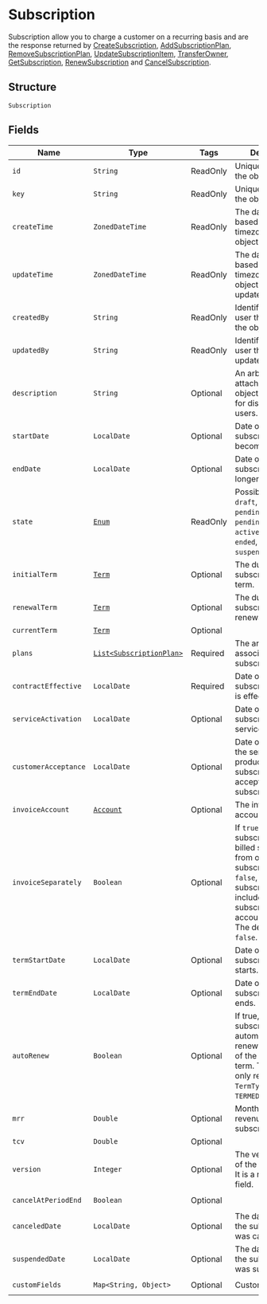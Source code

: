 
# Subscription


Subscription allow you to charge a customer on a recurring basis and are the response returned by [CreateSubscription](/doc/subscription-api.md#create-subscription), [AddSubscriptionPlan](/doc/subscription-api.md#add-subscription-plan), [RemoveSubscriptionPlan](/doc/subscription-api.md#remove-subscription-plan), [UpdateSubscriptionItem](/doc/subscription-api.md#update-subscription-item), [TransferOwner](/doc/subscription-api.md#transfer-owner), [GetSubscription](/doc/subscription-api.md#get-subscription), [RenewSubscription](/doc/subscription-api.md#renew-subscription) and [CancelSubscription](/doc/subscription-api.md#cancel-subscription).

## Structure

`Subscription`

## Fields

| Name | Type | Tags | Description | Getter |
|  --- | --- | --- | --- | --- |
| `id` | `String` | ReadOnly | Unique identifier for the object. | `String getId()` |
| `key` | `String` | ReadOnly | Unique identifier for the object. | `String getKey()` |
| `createTime` | `ZonedDateTime` | ReadOnly | The date and time, based on the tenant timezone, the object was created. | `ZonedDateTime getCreateTime()` |
| `updateTime` | `ZonedDateTime` | ReadOnly | The date and time, based on the tenant timezone, the object was last updated. | `ZonedDateTime getUpdateTime()` |
| `createdBy` | `String` | ReadOnly | Identifier of the user that created the object. | `String getCreatedBy()` |
| `updatedBy` | `String` | ReadOnly | Identifier of the user that last updated the object. | `String getUpdatedBy()` || `account` | [`Account`](/doc/models/account.md) | Required | The subscriber account. | `String getAccount()` |
| `description` | `String` | Optional | An arbitrary string attached to the object. Often useful for displaying to users. | `String getDescription()` |
| `startDate` | `LocalDate` | Optional | Date on which the subscription becomes active. | `LocalDate getStartDate()` |
| `endDate` | `LocalDate` | Optional | Date on which the subscription is no longer active. | `LocalDate getEndDate()` |
| `state` | [`Enum`](/doc/models/subscription-status.md) | ReadOnly | Possible values are `draft`, `pending_activation`, `pending_acceptance`, `active`, `inactive`, `ended`, `canceled`, `suspended`. | `String getState()` |
| `initialTerm` | [`Term`](/doc/models/term.md) | Optional | The duration of the subscription's initial term. | `Term getInitialTerm()` |
| `renewalTerm` | [`Term`](/doc/models/term.md) | Optional | The duration of the subscription's renewal term. | `Term getRenewalTerm()` |
| `currentTerm` | [`Term`](/doc/models/term.md) | Optional |  | `Term getCurrentTerm()` |
| `plans` | [`List<SubscriptionPlan>`](/doc/models/subscription-plan.md) | Required | The array of plans associated with this subscription. | `List<SubscriptionPlan> getPlans()` |
| `contractEffective` | `LocalDate` | Required | Date on which the subscriber contract is effective. | `LocalDate getContractEffective()` |
| `serviceActivation` | `LocalDate` | Optional | Date on which the subscribed-to service is activated. | `LocalDate getServiceActivation()` |
| `customerAcceptance` | `LocalDate` | Optional | Date on which all the services or products in the subscription are accepted by the subscriber. | `LocalDate getCustomerAcceptance()` |
| `invoiceAccount` | [`Account`](/doc/models/account.md) | Optional | The invoice owner account. | `Account getInvoiceAccount()` |
| `invoiceSeparately` | `Boolean` | Optional | If `true`, the subscription is billed separately from other subscriptions. If `false`, the subscription is included with other subscriptions in the account invoice. The default is `false`. | `Boolean getInvoiceSeparately()` |
| `termStartDate` | `LocalDate` | Optional | Date on which the subscription term starts. | `LocalDate getTermStartDate()` |
| `termEndDate` | `LocalDate` | Optional | Date on which the subscription term ends. | `LocalDate getTermEndDate()` |
| `autoRenew` | `Boolean` | Optional | If true, this subscription automatically renews at the end of the subscription term. This field is only required if the <code>TermType</code> field is <code>TERMED</code>. | `Boolean getAutoRenew()` |
| `mrr` | `Double` | Optional | Monthly recurring revenue of the subscription. | `Double getMrr()` |
| `tcv` | `Double` | Optional |  | `Double getTcv()` |
| `version` | `Integer` | Optional | The version number of the subscription. It is a read-only field. | `Integer getVersion()` |
| `cancelAtPeriodEnd` | `Boolean` | Optional |  | `Boolean getCancelAtPeriodEnd()` |
| `canceledDate` | `LocalDate` | Optional | The date on which the subscription was canceled. | `LocalDate getCanceledDate()` |
| `suspendedDate` | `LocalDate` | Optional | The date on which the subscription was suspended. | `LocalDate getSuspendedDate()` |
| `customFields` | `Map<String, Object>` | Optional | Custom fields. | `Map<String, Object> getCustomFields()`|
